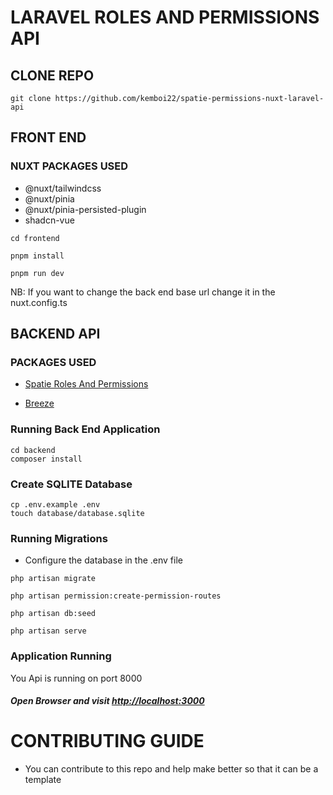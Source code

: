 # LARAVEL ROLES AND PERMISSIONS API
 
## CLONE REPO

```shell
git clone https://github.com/kemboi22/spatie-permissions-nuxt-laravel-api
```

## FRONT END
### NUXT PACKAGES USED
- @nuxt/tailwindcss
- @nuxt/pinia
- @nuxt/pinia-persisted-plugin
- shadcn-vue

```shell
cd frontend

pnpm install

pnpm run dev
```
NB: If you want to change the back end base url change it in the nuxt.config.ts

## BACKEND API
### PACKAGES USED
- [Spatie Roles And Permissions](https://spatie.be/docs/laravel-permission/v6/introduction)

- [Breeze](https://laravel.com/docs/10.x/starter-kits)
### Running Back End Application

```shell
cd backend
composer install
```
### Create SQLITE Database
```shell
cp .env.example .env
touch database/database.sqlite
```
### Running Migrations

- Configure the database in the .env file

```shell
php artisan migrate

php artisan permission:create-permission-routes

php artisan db:seed

php artisan serve
```

### Application Running

You Api is running on port 8000

##### Open Browser and visit [http://localhost:3000](http://localhost:3000)

# CONTRIBUTING GUIDE
- You can contribute to this repo and help make better so that it can be a template
